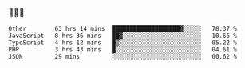 ### 👋👋👋
<!--START_SECTION:waka-->
```text
Other        63 hrs 14 mins  ███████████████████▓░░░░░   78.37 % 
JavaScript   8 hrs 36 mins   ██▓░░░░░░░░░░░░░░░░░░░░░░   10.66 % 
TypeScript   4 hrs 12 mins   █▒░░░░░░░░░░░░░░░░░░░░░░░   05.22 % 
PHP          3 hrs 43 mins   █░░░░░░░░░░░░░░░░░░░░░░░░   04.61 % 
JSON         29 mins         ░░░░░░░░░░░░░░░░░░░░░░░░░   00.62 % 
```
<!--END_SECTION:waka-->
